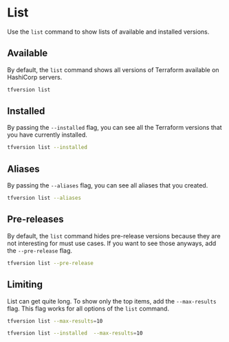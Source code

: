 # List

Use the `list` command to show lists of available and installed versions.

## Available

By default, the `list` command shows all versions of Terraform available on HashiCorp servers.

```sh
tfversion list
```

## Installed

By passing the `--installed` flag, you can see all the Terraform versions that you have currently installed.

```sh
tfversion list --installed
```

## Aliases

By passing the `--aliases` flag, you can see all aliases that you created.

```sh
tfversion list --aliases
```

## Pre-releases

By default, the `list` command hides pre-release versions because they are not interesting for must use cases.
If you want to see those anyways, add the `--pre-release` flag.

```sh
tfversion list --pre-release
```

## Limiting

List can get quite long.
To show only the top items, add the `--max-results` flag.
This flag works for all options of the `list` command.

```sh
tfversion list --max-results=10
```

```sh
tfversion list --installed  --max-results=10
```
